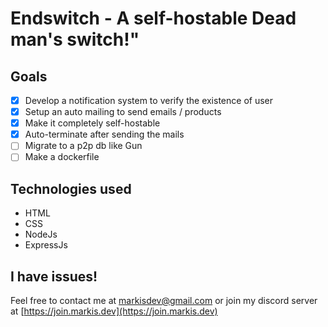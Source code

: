# Endswitch - A self-hostable Dead man's switch!"

## Goals

- [X] Develop a notification system to verify the existence of user
- [X] Setup an auto mailing to send emails / products
- [X] Make it completely self-hostable
- [X] Auto-terminate after sending the mails
- [ ] Migrate to a p2p db like Gun
- [ ] Make a dockerfile

## Technologies used

- HTML
- CSS
- NodeJs
- ExpressJs

## I have issues!

Feel free to contact me at [markisdev@gmail.com](mailto:markisdev@gmail.com) or join my discord server at [https://join.markis.dev](https://join.markis.dev)
